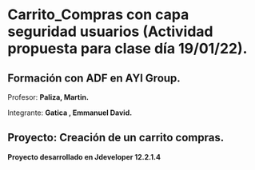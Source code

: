 # Carrito_Compras con capa seguridad usuarios (Actividad propuesta para clase día 19/01/22).

## **Formación con ADF en AYI Group.**

Profesor:
**Paliza, Martin.**  

Integrante: **Gatica , Emmanuel David.**

## Proyecto: Creación de un carrito compras.

**Proyecto desarrollado en Jdeveloper 12.2.1.4**

